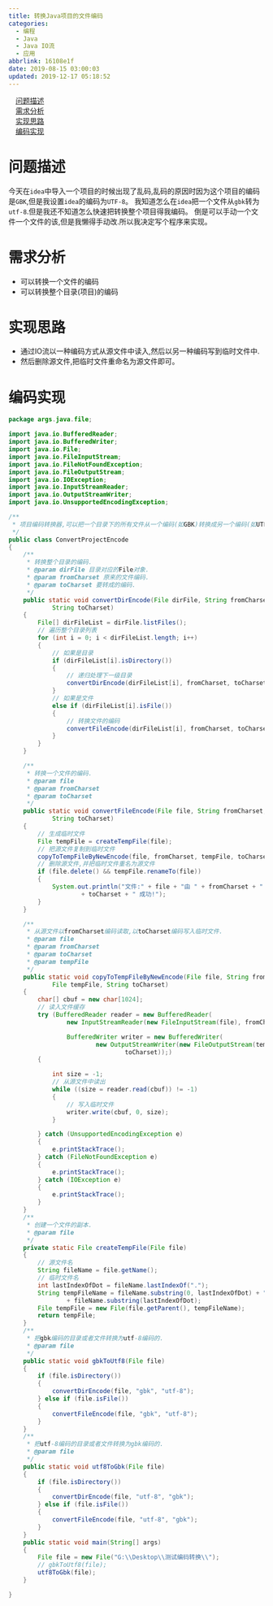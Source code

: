 ```yaml
---
title: 转换Java项目的文件编码
categories:
  - 编程
  - Java
  - Java IO流
  - 应用
abbrlink: 16108e1f
date: 2019-08-15 03:00:03
updated: 2019-12-17 05:18:52
---
```

<div id='my_toc'><a href="/blog/16108e1f/#问题描述" class="header_1">问题描述</a>&nbsp;<br><a href="/blog/16108e1f/#需求分析" class="header_1">需求分析</a>&nbsp;<br><a href="/blog/16108e1f/#实现思路" class="header_1">实现思路</a>&nbsp;<br><a href="/blog/16108e1f/#编码实现" class="header_1">编码实现</a>&nbsp;<br></div>
<style>.header_1{margin-left: 1em;}.header_2{margin-left: 2em;}.header_3{margin-left: 3em;}.header_4{margin-left: 4em;}.header_5{margin-left: 5em;}.header_6{margin-left: 6em;}</style>
<!--more-->
<script>if (navigator.platform.search('arm')==-1){document.getElementById('my_toc').style.display = 'none';}var e,p = document.getElementsByTagName('p');while (p.length>0) {e = p[0];e.parentElement.removeChild(e);}</script>

<!--end-->
# 问题描述 #
今天在`idea`中导入一个项目的时候出现了乱码,乱码的原因时因为这个项目的编码是`GBK`,但是我设置`idea`的编码为`UTF-8`。
我知道怎么在`idea`把一个文件从`gbk`转为`utf-8`.但是我还不知道怎么快速把转换整个项目得我编码。
倒是可以手动一个文件一个文件的该,但是我懒得手动改.所以我决定写个程序来实现。
# 需求分析 #
- 可以转换一个文件的编码
- 可以转换整个目录(项目)的编码

# 实现思路 #
- 通过IO流以一种编码方式从源文件中读入,然后以另一种编码写到临时文件中.
- 然后删除源文件,把临时文件重命名为源文件即可。

# 编码实现 #

```java
package args.java.file;

import java.io.BufferedReader;
import java.io.BufferedWriter;
import java.io.File;
import java.io.FileInputStream;
import java.io.FileNotFoundException;
import java.io.FileOutputStream;
import java.io.IOException;
import java.io.InputStreamReader;
import java.io.OutputStreamWriter;
import java.io.UnsupportedEncodingException;

/**
 * 项目编码转换器,可以把一个目录下的所有文件从一个编码(如GBK)转换成另一个编码(如UTF-8).<br>
 */
public class ConvertProjectEncode
{
    /**
     * 转换整个目录的编码.
     * @param dirFile 目录对应的File对象.
     * @param fromCharset 原来的文件编码.
     * @param toCharset 要转成的编码.
     */
    public static void convertDirEncode(File dirFile, String fromCharset,
            String toCharset)
    {
        File[] dirFileList = dirFile.listFiles();
        // 遍历整个目录列表
        for (int i = 0; i < dirFileList.length; i++)
        {
            // 如果是目录
            if (dirFileList[i].isDirectory())
            {
                // 递归处理下一级目录
                convertDirEncode(dirFileList[i], fromCharset, toCharset);
            }
            // 如果是文件
            else if (dirFileList[i].isFile())
            {
                // 转换文件的编码
                convertFileEncode(dirFileList[i], fromCharset, toCharset);
            }
        }
    }

    /**
     * 转换一个文件的编码.
     * @param file
     * @param fromCharset
     * @param toCharset
     */
    public static void convertFileEncode(File file, String fromCharset,
            String toCharset)
    {
        // 生成临时文件
        File tempFile = createTempFile(file);
        // 把源文件复制到临时文件
        copyToTempFileByNewEncode(file, fromCharset, tempFile, toCharset);
        // 删除源文件,并把临时文件重名为源文件
        if (file.delete() && tempFile.renameTo(file))
        {
            System.out.println("文件:" + file + "由 " + fromCharset + " 转为 "
                    + toCharset + " 成功!");
        }
    }

    /**
     * 从源文件以fromCharset编码读取,以toCharset编码写入临时文件.
     * @param file
     * @param fromCharset
     * @param toCharset
     * @param tempFile
     */
    public static void copyToTempFileByNewEncode(File file, String fromCharset,
            File tempFile, String toCharset)
    {
        char[] cbuf = new char[1024];
        // 读入文件缓存
        try (BufferedReader reader = new BufferedReader(
                new InputStreamReader(new FileInputStream(file), fromCharset));

                BufferedWriter writer = new BufferedWriter(
                        new OutputStreamWriter(new FileOutputStream(tempFile),
                                toCharset));)
        {

            int size = -1;
            // 从源文件中读出
            while ((size = reader.read(cbuf)) != -1)
            {
                // 写入临时文件
                writer.write(cbuf, 0, size);
            }

        } catch (UnsupportedEncodingException e)
        {
            e.printStackTrace();
        } catch (FileNotFoundException e)
        {
            e.printStackTrace();
        } catch (IOException e)
        {
            e.printStackTrace();
        }
    }
    /**
     * 创建一个文件的副本.
     * @param file
     */
    private static File createTempFile(File file)
    {
        // 源文件名
        String fileName = file.getName();
        // 临时文件名
        int lastIndexOfDot = fileName.lastIndexOf(".");
        String tempFileName = fileName.substring(0, lastIndexOfDot) + "_Temp"
                + fileName.substring(lastIndexOfDot);
        File tempFile = new File(file.getParent(), tempFileName);
        return tempFile;
    }
    /**
     * 把gbk编码的目录或者文件转换为utf-8编码的.
     * @param file
     */
    public static void gbkToUtf8(File file)
    {
        if (file.isDirectory())
        {
            convertDirEncode(file, "gbk", "utf-8");
        } else if (file.isFile())
        {
            convertFileEncode(file, "gbk", "utf-8");
        }
    }
    /**
     * 把utf-8编码的目录或者文件转换为gbk编码的.
     * @param file
     */
    public static void utf8ToGbk(File file)
    {
        if (file.isDirectory())
        {
            convertDirEncode(file, "utf-8", "gbk");
        } else if (file.isFile())
        {
            convertFileEncode(file, "utf-8", "gbk");
        }
    }
    public static void main(String[] args)
    {
        File file = new File("G:\\Desktop\\测试编码转换\\");
        // gbkToUtf8(file);
        utf8ToGbk(file);
    }

}
```
